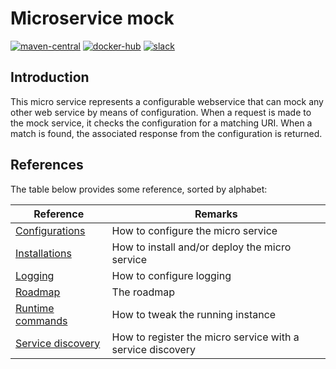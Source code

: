 # Microservice mock

[![maven-central](https://img.shields.io/badge/Maven%20Central-v1.6.0-green.svg)](https://search.maven.org/#search%7Cga%7C1%7Cg%3A%22net.technolords.micro.service%22%20mock)
[![docker-hub](https://img.shields.io/badge/Docker%20Hub-v1.6.0-green.svg)](https://hub.docker.com/r/technolords/mock/)
[![slack](https://img.shields.io/badge/Slack-channel-green.svg)](https://technolords.slack.com/messages/CA2A4FSEN/)

## Introduction

This micro service represents a configurable webservice that can mock any other web service by means of configuration.
When a request is made to the mock service, it checks the configuration for a matching URI. When a match is found,
the associated response from the configuration is returned.

## References

The table below provides some reference, sorted by alphabet:

Reference | Remarks
----------|--------
[Configurations](https://github.com/Technolords/microservice-mock/wiki/Configurations) | How to configure the micro service
[Installations](https://github.com/Technolords/microservice-mock/wiki/Installations) | How to install and/or deploy the micro service
[Logging](https://github.com/Technolords/microservice-mock/wiki/Logging) | How to configure logging
[Roadmap](https://github.com/Technolords/microservice-mock/projects/1) | The roadmap
[Runtime commands](https://github.com/Technolords/microservice-mock/wiki/Runtime-commands) | How to tweak the running instance
[Service discovery](https://github.com/Technolords/microservice-mock/wiki/Service-discovery) | How to register the micro service with a service discovery
